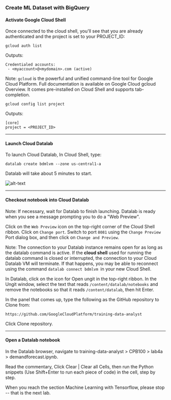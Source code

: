 ### Create ML Dataset with BigQuery

#### Activate Google Cloud Shell
Once connected to the cloud shell, you'll see that you are already authenticated and the project is set to your PROJECT_ID:
```
gcloud auth list
```

Outputs:
```
Credentialed accounts:
 - <myaccount>@<mydomain>.com (active)
```

Note: `gcloud` is the powerful and unified command-line tool for Google Cloud Platform. Full documentation is available on Google Cloud gcloud Overview. It comes pre-installed on Cloud Shell and supports tab-completion.

```
gcloud config list project
```

Outputs:
```
[core]
project = <PROJECT_ID>
```

___
#### Launch Cloud Datalab
To launch Cloud Datalab, In Cloud Shell, type:
```
datalab create bdmlvm --zone us-central1-a
```
Datalab will take about 5 minutes to start.

![alt-text](figs/datalab_cheatsheet.png)

___
#### Checkout notebook into Cloud Datalab

Note: If necessary, wait for Datalab to finish launching. Datalab is ready when you see a message prompting you to do a "Web Preview".

Click on the `Web Preview` icon on the top-right corner of the Cloud Shell ribbon. Click on `Change port`. Switch to port `8081` using the `Change Preview` Port dialog box, and then click on `Change and Preview`.

Note: The connection to your Datalab instance remains open for as long as the datalab command is active. If the **cloud shell** used for running the datalab command is closed or interrupted, the connection to your Cloud Datalab VM will terminate. If that happens, you may be able to reconnect using the command `datalab connect bdmlvm `in your new Cloud Shell.

In Datalab, click on the icon for Open ungit in the top-right ribbon. In the Ungit window, select the text that reads `/content/datalab/notebooks` and remove the notebooks so that it reads `/content/datalab`, then hit Enter.

In the panel that comes up, type the following as the GitHub repository to Clone from:
```
https://github.com/GoogleCloudPlatform/training-data-analyst
```

Click Clone repository.

___
#### Open a Datalab notebook
In the Datalab browser, navigate to training-data-analyst > CPB100 > lab4a > demandforecast.ipynb.

Read the commentary, Click Clear | Clear all Cells, then run the Python snippets (Use Shift+Enter to run each piece of code) in the cell, step by step.

When you reach the section Machine Learning with Tensorflow, please stop -- that is the next lab.
